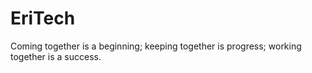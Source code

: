 # EriTech
 Coming together is a beginning; keeping together is progress; working together is a success.
